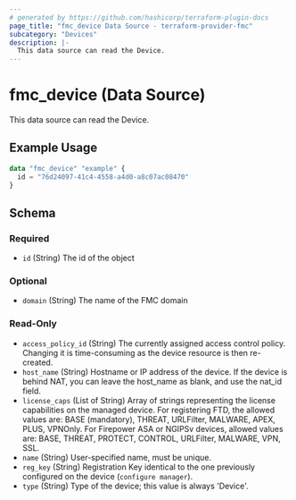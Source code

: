 ```yaml
---
# generated by https://github.com/hashicorp/terraform-plugin-docs
page_title: "fmc_device Data Source - terraform-provider-fmc"
subcategory: "Devices"
description: |-
  This data source can read the Device.
---
```


# fmc_device (Data Source)

This data source can read the Device.

## Example Usage

```terraform
data "fmc_device" "example" {
  id = "76d24097-41c4-4558-a4d0-a8c07ac08470"
}
```

<!-- schema generated by tfplugindocs -->
## Schema

### Required

- `id` (String) The id of the object

### Optional

- `domain` (String) The name of the FMC domain

### Read-Only

- `access_policy_id` (String) The currently assigned access control policy. Changing it is time-consuming as the device resource is then re-created.
- `host_name` (String) Hostname or IP address of the device. If the device is behind NAT, you can leave the host_name as blank, and use the nat_id field.
- `license_caps` (List of String) Array of strings representing the license capabilities on the managed device. For registering FTD, the allowed values are: BASE (mandatory), THREAT, URLFilter, MALWARE, APEX, PLUS, VPNOnly. For Firepower ASA or NGIPSv devices, allowed values are: BASE, THREAT, PROTECT, CONTROL, URLFilter, MALWARE, VPN, SSL.
- `name` (String) User-specified name, must be unique.
- `reg_key` (String) Registration Key identical to the one previously configured on the device (`configure manager`).
- `type` (String) Type of the device; this value is always 'Device'.
